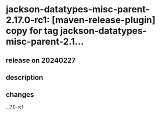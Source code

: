 # jackson-datatypes-misc-parent-2.17.0-rc1: [maven-release-plugin] copy for tag jackson-datatypes-misc-parent-2.1…

## release on 20240227

## description

## changes

…7.0-rc1

